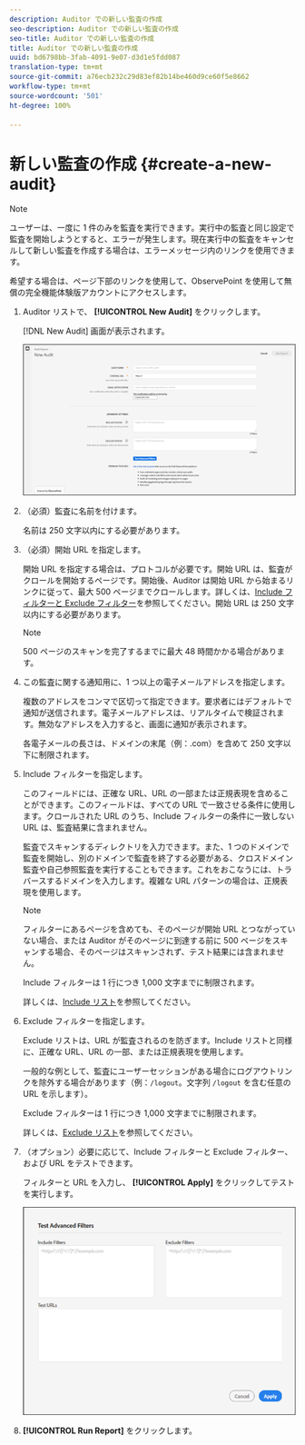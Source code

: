 ```yaml
---
description: Auditor での新しい監査の作成
seo-description: Auditor での新しい監査の作成
seo-title: Auditor での新しい監査の作成
title: Auditor での新しい監査の作成
uuid: bd6798bb-3fab-4091-9e07-d3d1e5fdd087
translation-type: tm+mt
source-git-commit: a76ecb232c29d83ef82b14be460d9ce60f5e8662
workflow-type: tm+mt
source-wordcount: '501'
ht-degree: 100%

---
```



# 新しい監査の作成 {#create-a-new-audit}

>[!NOTE]
>
>ユーザーは、一度に 1 件のみを監査を実行できます。実行中の監査と同じ設定で監査を開始しようとすると、エラーが発生します。現在実行中の監査をキャンセルして新しい監査を作成する場合は、エラーメッセージ内のリンクを使用できます。

希望する場合は、ページ下部のリンクを使用して、ObservePoint を使用して無償の完全機能体験版アカウントにアクセスします。

1. Auditor リストで、 **[!UICONTROL New Audit]** をクリックします。

   [!DNL New Audit] 画面が表示されます。

   ![](assets/config.png)

1. （必須）監査に名前を付けます。

   名前は 250 文字以内にする必要があります。
1. （必須）開始 URL を指定します。

   開始 URL を指定する場合は、プロトコルが必要です。開始 URL は、監査がクロールを開始するページです。開始後、Auditor は開始 URL から始まるリンクに従って、最大 500 ページまでクロールします。詳しくは、[Include フィルターと Exclude フィルター](../create-audit/filters.md)を参照してください。開始 URL は 250 文字以内にする必要があります。

   >[!NOTE]
   >
   >500 ページのスキャンを完了するまでに最大 48 時間かかる場合があります。

1. この監査に関する通知用に、1 つ以上の電子メールアドレスを指定します。

   複数のアドレスをコンマで区切って指定できます。要求者にはデフォルトで通知が送信されます。電子メールアドレスは、リアルタイムで検証されます。無効なアドレスを入力すると、画面に通知が表示されます。

   各電子メールの長さは、ドメインの末尾（例：.com）を含めて 250 文字以下に制限されます。
1. Include フィルターを指定します。

   このフィールドには、正確な URL、URL の一部または正規表現を含めることができます。このフィールドは、すべての URL で一致させる条件に使用します。クロールされた URL のうち、Include フィルターの条件に一致しない URL は、監査結果に含まれません。

   監査でスキャンするディレクトリを入力できます。また、1 つのドメインで監査を開始し、別のドメインで監査を終了する必要がある、クロスドメイン監査や自己参照監査を実行することもできます。これをおこなうには、トラバースするドメインを入力します。複雑な URL パターンの場合は、正規表現を使用します。

   >[!NOTE]
   >
   >フィルターにあるページを含めても、そのページが開始 URL とつながっていない場合、または Auditor がそのページに到達する前に 500 ページをスキャンする場合、そのページはスキャンされず、テスト結果には含まれません。

   Include フィルターは 1 行につき 1,000 文字までに制限されます。

   詳しくは、[Include リスト](../create-audit/filters.md)を参照してください。
1. Exclude フィルターを指定します。

   Exclude リストは、URL が監査されるのを防ぎます。Include リストと同様に、正確な URL、URL の一部、または正規表現を使用します。

   一般的な例として、監査にユーザーセッションがある場合にログアウトリンクを除外する場合があります（例：`/logout`。文字列 `/logout` を含む任意の URL を示します）。

   Exclude フィルターは 1 行につき 1,000 文字までに制限されます。

   詳しくは、[Exclude リスト](../create-audit/filters.md)を参照してください。
1. （オプション）必要に応じて、Include フィルターと Exclude フィルター、および URL をテストできます。

   フィルターと URL を入力し、 **[!UICONTROL Apply]** をクリックしてテストを実行します。

   ![](assets/test-advanced-filters.png)

1. **[!UICONTROL Run Report]** をクリックします。

